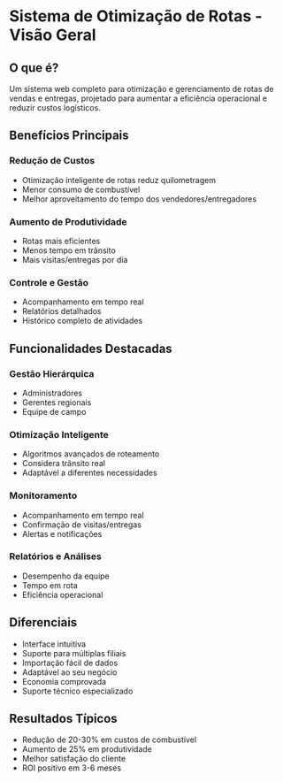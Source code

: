 # Sistema de Otimização de Rotas - Visão Geral

## O que é?

Um sistema web completo para otimização e gerenciamento de rotas de vendas e entregas, projetado para aumentar a eficiência operacional e reduzir custos logísticos.

## Benefícios Principais

### Redução de Custos

- Otimização inteligente de rotas reduz quilometragem
- Menor consumo de combustível
- Melhor aproveitamento do tempo dos vendedores/entregadores

### Aumento de Produtividade

- Rotas mais eficientes
- Menos tempo em trânsito
- Mais visitas/entregas por dia

### Controle e Gestão

- Acompanhamento em tempo real
- Relatórios detalhados
- Histórico completo de atividades

## Funcionalidades Destacadas

### Gestão Hierárquica

- Administradores
- Gerentes regionais
- Equipe de campo

### Otimização Inteligente

- Algoritmos avançados de roteamento
- Considera trânsito real
- Adaptável a diferentes necessidades

### Monitoramento

- Acompanhamento em tempo real
- Confirmação de visitas/entregas
- Alertas e notificações

### Relatórios e Análises

- Desempenho da equipe
- Tempo em rota
- Eficiência operacional

## Diferenciais

- Interface intuitiva
- Suporte para múltiplas filiais
- Importação fácil de dados
- Adaptável ao seu negócio
- Economia comprovada
- Suporte técnico especializado

## Resultados Típicos

- Redução de 20-30% em custos de combustível
- Aumento de 25% em produtividade
- Melhor satisfação do cliente
- ROI positivo em 3-6 meses
